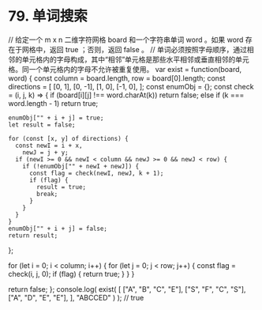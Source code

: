 # 79. 单词搜索

// 给定一个 m x n 二维字符网格 board 和一个字符串单词 word 。如果 word 存在于网格中，返回 true ；否则，返回 false 。
// 单词必须按照字母顺序，通过相邻的单元格内的字母构成，其中“相邻”单元格是那些水平相邻或垂直相邻的单元格。同一个单元格内的字母不允许被重复使用。
var exist = function(board, word) {
  const column = board.length,
    row = board[0].length;
  const directions = [
    [0, 1],
    [0, -1],
    [1, 0],
    [-1, 0],
  ];
  const enumObj = {};
  const check = (i, j, k) => {
    if (board[i][j] !== word.charAt(k)) return false;
    else if (k === word.length - 1) return true;

    enumObj["" + i + j] = true;
    let result = false;

    for (const [x, y] of directions) {
      const newI = i + x,
        newJ = j + y;
      if (newI >= 0 && newI < column && newJ >= 0 && newJ < row) {
        if (!enumObj["" + newI + newJ]) {
          const flag = check(newI, newJ, k + 1);
          if (flag) {
            result = true;
            break;
          }
        }
      }
    }
    enumObj["" + i + j] = false;
    return result;
  };

  for (let i = 0; i < column; i++) {
    for (let j = 0; j < row; j++) {
      const flag = check(i, j, 0);
      if (flag) {
        return true;
      }
    }
  }

  return false;
};
console.log(
  exist(
    [
      ["A", "B", "C", "E"],
      ["S", "F", "C", "S"],
      ["A", "D", "E", "E"],
    ],
    "ABCCED"
  )
); // true
